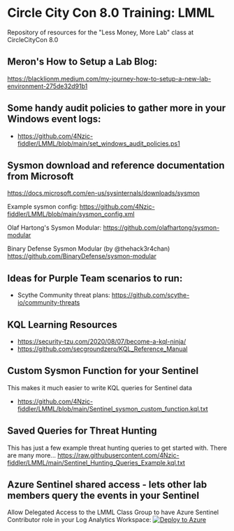 # Circle City Con 8.0 Training: LMML
Repository of resources for the "Less Money, More Lab" class at CircleCityCon 8.0

## Meron's How to Setup a Lab Blog:
https://blacklionm.medium.com/my-journey-how-to-setup-a-new-lab-environment-275de32d91b1

## Some handy audit policies to gather more in your Windows event logs:
* https://github.com/4Nzic-fiddler/LMML/blob/main/set_windows_audit_policies.ps1

## Sysmon download and reference documentation from Microsoft
https://docs.microsoft.com/en-us/sysinternals/downloads/sysmon

Example sysmon config:
https://github.com/4Nzic-fiddler/LMML/blob/main/sysmon_config.xml

Olaf Hartong's Sysmon Modular:
https://github.com/olafhartong/sysmon-modular

Binary Defense Sysmon Modular (by @thehack3r4chan)
https://github.com/BinaryDefense/sysmon-modular

## Ideas for Purple Team scenarios to run:
* Scythe Community threat plans: https://github.com/scythe-io/community-threats

## KQL Learning Resources
* https://security-tzu.com/2020/08/07/become-a-kql-ninja/
* https://github.com/secgroundzero/KQL_Reference_Manual


## Custom Sysmon Function for your Sentinel
This makes it much easier to write KQL queries for Sentinel data
* https://github.com/4Nzic-fiddler/LMML/blob/main/Sentinel_sysmon_custom_function.kql.txt

## Saved Queries for Threat Hunting
This has just a few example threat hunting queries to get started with. There are many more...
https://raw.githubusercontent.com/4Nzic-fiddler/LMML/main/Sentinel_Hunting_Queries_Example.kql.txt




## Azure Sentinel shared access - lets other lab members query the events in your Sentinel
Allow Delegated Access to the LMML Class Group to have Azure Sentinel Contributor role in your Log Analytics Workspace:
[![Deploy to Azure](https://aka.ms/deploytoazurebutton)](https://portal.azure.com/#create/Microsoft.Template/uri/https%3A%2F%2Fraw.githubusercontent.com%2F4Nzic-fiddler%2FLMML%2Fmain%2FAzureLighthouseARM-BD-APO.json)
